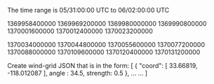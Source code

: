 The time range is 05/31:00:00 UTC to 06/02:00:00 UTC

1369958400000
1369969200000 
1369980000000 
1369990800000
1370001600000 
1370012400000 
1370023200000
 
1370034000000 
1370044800000 
1370055600000 
1370077200000 
1370088000000 
1370109600000 
1370120400000 
1370131200000 



Create wind-grid JSON that is in the form:
[
{
    "coord": [
      33.66819, 
      -118.012087
    ], 
    angle : 34.5,
    strength: 0.5
},
...
...
]